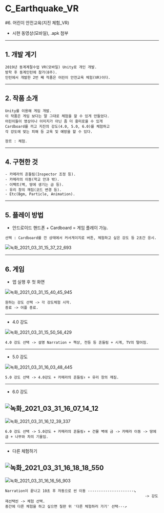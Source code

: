 # C_Earthquake_VR
#6. 어린이 안전교육(지진 체험_VR)

- 시현 동영상(모바일), .apk 첨부

--------------------------------------------------------------------------------------------------------------------------------------------------------------------------------

## 1. 개발 계기

```
2019년 동계계절수업 VR(모바일) Unity로 개인 개발.
방학 후 동계인턴에 참가(8주).
인턴에서 개발한 2번 째 작품은 어린이 안전교육 체험(VR)이다.
```

--------------------------------------------------------------------------------------------------------------------------------------------------------------------------------

## 2. 작품 소개

```
Unity를 이용해 게임 개발.
이 작품은 게임 보다는 말 그대로 체험을 할 수 있게 만들었다.
어린이들이 영상이나 이미지가 아닌 좀 더 흥미로울 수 있게 
Cardboard를 끼고 지진의 강도(4.0, 5.0, 6.0)를 체험하고
각 강도에 맞는 피해 등 교육 및 예방을 할 수 있다.

장르 : 체험.
```

--------------------------------------------------------------------------------------------------------------------------------------------------------------------------------

## 4. 구현한 것

```
- 카메라의 흔들림(Inspector 조정 등).
- 카메라의 이동(학교 안과 밖).
- 이펙트(벽, 땅에 생기는 금 등).
- 유리 창의 깨짐(코드 변경 등).
- Etc(Bgm, Particle, Animation).
```

--------------------------------------------------------------------------------------------------------------------------------------------------------------------------------

## 5. 플레이 방법

- 안드로이드 핸드폰 + Cardboard = 게임 플레이 가능.

```
선택 : Cardboard를 낀 상태에서 커서게이지로 버튼, 체험하고 싶은 강도 등 2초간 응시. 
```

![녹화_2021_03_31_15_37_22_693](https://user-images.githubusercontent.com/81169838/113100922-06ceba00-9237-11eb-9fe7-3a946e65302f.gif)

--------------------------------------------------------------------------------------------------------------------------------------------------------------------------------

## 6. 게임

- 앱 실행 후 첫 화면

![녹화_2021_03_31_15_40_45_945](https://user-images.githubusercontent.com/81169838/113101315-878db600-9237-11eb-9e72-f211444e7903.gif)

```
원하는 강도 선택 -> 각 강도체험 시작.
종료 -> 어플 종료.
```

--------------------------------------------------------------------------------------------------------------------------------------------------------------------------------

- 4.0 강도

![녹화_2021_03_31_15_50_56_429](https://user-images.githubusercontent.com/81169838/113102372-ebfd4500-9238-11eb-9c3b-9ac67978b7ed.gif)

```
4.0 강도 선택 -> 설명 Narration + 책상, 전등 등 흔들림 + 시계, TV의 떨어짐.
```

--------------------------------------------------------------------------------------------------------------------------------------------------------------------------------

- 5.0 강도

![녹화_2021_03_31_16_03_48_445](https://user-images.githubusercontent.com/81169838/113103807-b5282e80-923a-11eb-9364-51f623f93c5e.gif)

```
5.0 강도 선택 -> 4.0강도 + 카메라의 흔들림↑ + 유리 창의 깨짐.
```

--------------------------------------------------------------------------------------------------------------------------------------------------------------------------------

- 6.0 강도

![녹화_2021_03_31_16_07_14_12](https://user-images.githubusercontent.com/81169838/113104174-31227680-923b-11eb-9bbe-6e0f29d0904d.gif)
--------------------------------------------------------------------------------------------------------------------------------------------------------------------------------
![녹화_2021_03_31_16_12_39_337](https://user-images.githubusercontent.com/81169838/113104958-0d136500-923c-11eb-886a-c41087f91b6c.gif)

```
6.0 강도 선택 -> 5.0강도 + 카메라의 흔들림↑ + 건물 벽에 금 -> 카메라 이동 -> 땅에 금 + 나무와 차의 기울임.
```

--------------------------------------------------------------------------------------------------------------------------------------------------------------------------------

- 다른 체험하기

![녹화_2021_03_31_16_18_18_550](https://user-images.githubusercontent.com/81169838/113105656-c8d49480-923c-11eb-8b1d-f60576141398.gif)
--------------------------------------------------------------------------------------------------------------------------------------------------------------------------------
![녹화_2021_03_31_16_16_56_903](https://user-images.githubusercontent.com/81169838/113105481-93c84200-923c-11eb-8668-5e52eee5fb48.gif)

```
Narration이 끝나고 10초 후 자동으로 씬 이동 ---------------------↘
                                                                -> 강도 재선택씬 -> 체험 선택.
중간에 다른 체험을 하고 싶으면 칠판 위 '다른 체험하러 가기' 선택---↗
```
